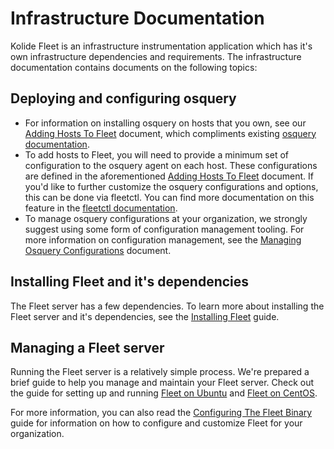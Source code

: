 Infrastructure Documentation
============================

Kolide Fleet is an infrastructure instrumentation application which has it's own infrastructure dependencies and requirements. The infrastructure documentation contains documents on the following topics:

## Deploying and configuring osquery

- For information on installing osquery on hosts that you own, see our [Adding Hosts To Fleet](./adding-hosts-to-fleet.md) document, which compliments existing [osquery documentation](https://osquery.readthedocs.io/en/stable/).
- To add hosts to Fleet, you will need to provide a minimum set of configuration to the osquery agent on each host. These configurations are defined in the aforementioned [Adding Hosts To Fleet](./adding-hosts-to-fleet.md) document. If you'd like to further customize the osquery configurations and options, this can be done via fleetctl. You can find more documentation on this feature in the [fleetctl documentation](../cli/file-format.md#osquery-configuration-options).
- To manage osquery configurations at your organization, we strongly suggest using some form of configuration management tooling. For more information on configuration management, see the [Managing Osquery Configurations](./managing-osquery-configurations.md) document.

## Installing Fleet and it's dependencies

The Fleet server has a few dependencies. To learn more about installing the Fleet server and it's dependencies, see the [Installing Fleet](./installing-fleet.md) guide.

## Managing a Fleet server

Running the Fleet server is a relatively simple process. We're prepared a brief guide to help you manage and maintain your Fleet server. Check out the guide for setting up and running [Fleet on Ubuntu](./fleet-on-ubuntu.md) and [Fleet on CentOS](./fleet-on-centos.md).

For more information, you can also read the [Configuring The Fleet Binary](./configuring-the-fleet-binary.md) guide for information on how to configure and customize Fleet for your organization.

